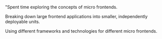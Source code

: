 "Spent time exploring the concepts of micro frontends.

Breaking down large frontend applications into smaller, independently deployable units.

Using different frameworks and technologies for different micro frontends.